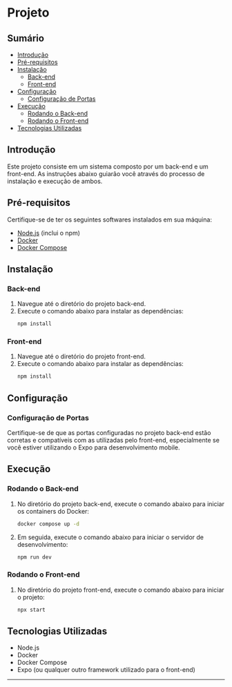 # Projeto

## Sumário
- [Introdução](#introdução)
- [Pré-requisitos](#pré-requisitos)
- [Instalação](#instalação)
  - [Back-end](#back-end)
  - [Front-end](#front-end)
- [Configuração](#configuração)
  - [Configuração de Portas](#configuração-de-portas)
- [Execução](#execução)
  - [Rodando o Back-end](#rodando-o-back-end)
  - [Rodando o Front-end](#rodando-o-front-end)
- [Tecnologias Utilizadas](#tecnologias-utilizadas)

## Introdução
Este projeto consiste em um sistema composto por um back-end e um front-end. As instruções abaixo guiarão você através do processo de instalação e execução de ambos.

## Pré-requisitos
Certifique-se de ter os seguintes softwares instalados em sua máquina:
- [Node.js](https://nodejs.org/) (inclui o npm)
- [Docker](https://www.docker.com/)
- [Docker Compose](https://docs.docker.com/compose/)

## Instalação

### Back-end
1. Navegue até o diretório do projeto back-end.
2. Execute o comando abaixo para instalar as dependências:
    ```bash
    npm install
    ```

### Front-end
1. Navegue até o diretório do projeto front-end.
2. Execute o comando abaixo para instalar as dependências:
    ```bash
    npm install
    ```

## Configuração

### Configuração de Portas
Certifique-se de que as portas configuradas no projeto back-end estão corretas e compatíveis com as utilizadas pelo front-end, especialmente se você estiver utilizando o Expo para desenvolvimento mobile.

## Execução

### Rodando o Back-end
1. No diretório do projeto back-end, execute o comando abaixo para iniciar os containers do Docker:
    ```bash
    docker compose up -d
    ```
2. Em seguida, execute o comando abaixo para iniciar o servidor de desenvolvimento:
    ```bash
    npm run dev
    ```

### Rodando o Front-end
1. No diretório do projeto front-end, execute o comando abaixo para iniciar o projeto:
    ```bash
    npx start
    ```

## Tecnologias Utilizadas
- Node.js
- Docker
- Docker Compose
- Expo (ou qualquer outro framework utilizado para o front-end)

---
